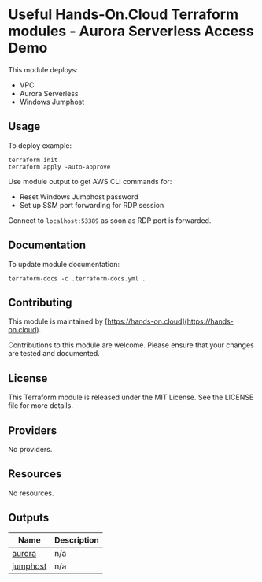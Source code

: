 <!-- BEGIN_TF_DOCS -->

# Useful Hands-On.Cloud Terraform modules - Aurora Serverless Access Demo

This module deploys:

* VPC
* Aurora Serverless
* Windows Jumphost 

## Usage

To deploy example:

```shell
terraform init
terraform apply -auto-approve
```

Use module output to get AWS CLI commands for:

* Reset Windows Jumphost password
* Set up SSM port forwarding for RDP session 

Connect to `localhost:53389` as soon as RDP port is forwarded.

## Documentation

To update module documentation:

```shell
terraform-docs -c .terraform-docs.yml .
```

## Contributing

This module is maintained by [https://hands-on.cloud](https://hands-on.cloud).

Contributions to this module are welcome. Please ensure that your changes are tested and documented.

## License

This Terraform module is released under the MIT License. See the LICENSE file for more details.

## Providers

No providers.
## Resources

No resources.
## Outputs

| Name | Description |
|------|-------------|
| <a name="output_aurora"></a> [aurora](#output\_aurora) | n/a |
| <a name="output_jumphost"></a> [jumphost](#output\_jumphost) | n/a |

<!-- END_TF_DOCS -->